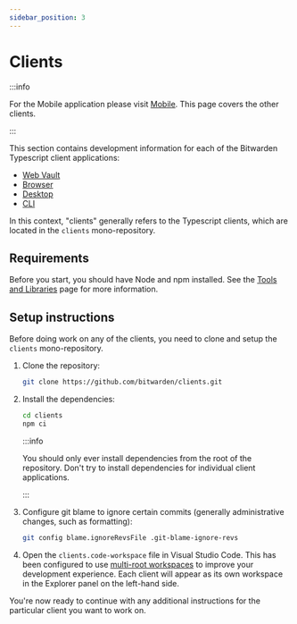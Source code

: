 ```yaml
---
sidebar_position: 3
---
```


# Clients

:::info

For the Mobile application please visit [Mobile](mobile). This page covers the other clients.

:::

This section contains development information for each of the Bitwarden Typescript client
applications:

- [Web Vault](./web-vault)
- [Browser](./browser)
- [Desktop](./desktop)
- [CLI](./cli)

In this context, "clients" generally refers to the Typescript clients, which are located in the
`clients` mono-repository.

## Requirements

Before you start, you should have Node and npm installed. See the [Tools and Libraries](../tools)
page for more information.

## Setup instructions

Before doing work on any of the clients, you need to clone and setup the `clients` mono-repository.

1.  Clone the repository:

    ```bash
    git clone https://github.com/bitwarden/clients.git
    ```

2.  Install the dependencies:

    ```bash
    cd clients
    npm ci
    ```

    :::info

    You should only ever install dependencies from the root of the repository. Don't try to install
    dependencies for individual client applications.

    :::

3.  Configure git blame to ignore certain commits (generally administrative changes, such as
    formatting):

    ```bash
    git config blame.ignoreRevsFile .git-blame-ignore-revs
    ```

4.  Open the `clients.code-workspace` file in Visual Studio Code. This has been configured to use
    [multi-root workspaces](https://code.visualstudio.com/docs/editor/multi-root-workspaces) to
    improve your development experience. Each client will appear as its own workspace in the
    Explorer panel on the left-hand side.

You're now ready to continue with any additional instructions for the particular client you want to
work on.
